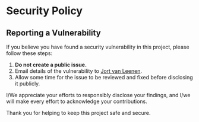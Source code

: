 # Security Policy

## Reporting a Vulnerability

If you believe you have found a security vulnerability in this project, please follow these steps:

1. **Do not create a public issue.** 
2. Email details of the vulnerability to [Jort van Leenen](mailto:jort@vleenen.nl).
3. Allow some time for the issue to be reviewed and fixed before disclosing it publicly.

I/We appreciate your efforts to responsibly disclose your findings, and I/we will make every effort to acknowledge your contributions.

Thank you for helping to keep this project safe and secure.
